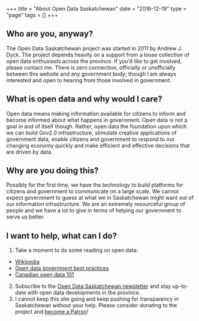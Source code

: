 +++
title = "About Open Data Saskatchewan"
date = "2016-12-19"
type = "page"
tags = []
+++


## Who are you, anyway?

The Open Data Saskatchewan project was started in 2011 by Andrew J. Dyck. The project depends heavily on a support from a loose collection of open data enthusiasts across the province. If you’d like to get involved, please contact me. There is zero connection, officially or unofficially between this website and any government body; though I am always interested and open to hearing from those involved in government.

## What is open data and why would I care?

Open data means making information available for citizens to inform and become informed about what happens in government. Open data is not a goal in and of itself though. Rather, open data the foundation upon which we can build Gov2.0 infrastructure, stimulate creative applications of government data, enable citizens and government to respond to our changing economy quickly and make efficient and effective decisions that are driven by data.

## Why are you doing this?

Possibly for the first time, we have the technology to build platforms for citizens and government to communicate on a large scale. We cannot expect government to guess at what we in Saskatchewan might want out of our information infrastructure. We are an extremely resourceful group of people and we have a lot to give in terms of helping our government to serve us better.

## I want to help, what can I do?

1. Take a moment to do some reading on open data:
  - [Wikipedia](https://en.wikipedia.org/wiki/Open_data)
  - [Open data government best practices](https://opengovdata.org/)
  - [Canadian open data 101](https://open.canada.ca/en/open-data-principles)
2. Subscribe to the [Open Data Saskatchewan newsletter](https://mailchi.mp/c03be69ded16/opendatasksubscribe) and stay up-to-date with open data developments in the province.
3. I cannot keep this site going and keep pushing for transparency in Saskatchewan without your help. Please consider donating to the project and [become a Patron](https://www.patreon.com/user?u=367562)!

